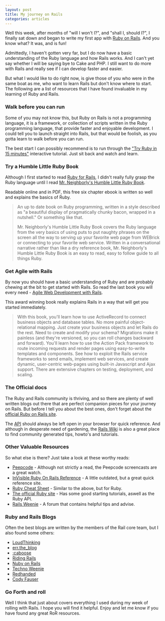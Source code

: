 ```yaml
--- 
layout: post
title: My journey on Rails
categories: articles
---
```

Well this week, after months of "will I won't I?", and "shall I, should I?", I finally sat down and began to write my first app with <a href="http://rubyonrails.com">Ruby on Rails</a>. And you know what? It was, and is fun!

Admittedly, I haven't gotten very far, but I do now have a basic understanding of the Ruby language and how Rails works. And I can't yet say whether I will be saying bye to Cake and PHP. I still want to do more with Rails and really see if I can develop faster and easier.

But what I would like to do right now, is give those of you who were in the same boat as me, who want to learn Rails but don't know where to start. The following are a list of resources that I have found invaluable in my learning of Ruby and Rails.

<h3>Walk before you can run</h3>

Some of you may not know this, but Ruby on Rails is not a programming language, it is a framework, or collection of scripts written in the Ruby programming language, that provide faster and enjoyable development. I could tell you to launch straight into Rails, but that would be foolish, as you gotta learn to walk before you can run.

The best start I can possibly recommend is to run through the <a href="http://tryruby.hobix.com/">"Try Ruby in 15 minutes"</a> interactive tutorial. Just sit back and watch and learn.

<h3>Try a Humble Little Ruby Book</h3>

Although I first started to read <a href="http://www.manning.com/black/">Ruby for Rails</a>, I didn't really fully grasp the Ruby language until I read <a href="http://www.humblelittlerubybook.com/">Mr. Neighborly's Humble Little Ruby Book</a>.

Readable online and in PDF, this free six chapter ebook is written so well and explains the basics of Ruby.

<blockquote>An up to date book on Ruby programming, written in a style described as "a beautiful display of pragmatically chunky bacon, wrapped in a nutshell." Or something like that.

Mr. Neighborly's Humble Little Ruby Book covers the Ruby language from the very basics of using puts to put naughty phrases on the screen all the way to serving up your favorite web page from WEBrick or connecting to your favorite web service. Written in a conversational narrative rather than like a dry reference book, Mr. Neighborly's Humble Little Ruby Book is an easy to read, easy to follow guide to all things Ruby.</blockquote>

<h3>Get Agile with Rails</h3>

By now you should have a basic understanding of Ruby and are probably chewing at the bit to get started with Rails. So read the last book you will every need - <a href="http://www.pragmaticprogrammer.com/title/rails/"> Agile Web Development with Rails</a>.

This award winning book really explains Rails in a way that will get you started immediately.

<blockquote>With this book, you'll learn how to use ActiveRecord to connect business objects and database tables. No more painful object-relational mapping. Just create your business objects and let Rails do the rest. Need to create and modify your schema? Migrations make it painless (and they're versioned, so you can roll changes backward and forward). You'll learn how to use the Action Pack framework to route incoming requests and render pages using easy-to-write templates and components. See how to exploit the Rails service frameworks to send emails, implement web services, and create dynamic, user-centric web-pages using built-in Javascript and Ajax support. There are extensive chapters on testing, deployment, and scaling.</blockquote>

<h3>The Official docs</h3>

The Ruby and Rails community is thriving, and so there are plenty of well written blogs out there that are perfect companion pieces for your journey on Rails. But before I tell you about the best ones, don't forget about the <a href="http://rubyonrails.com">official Ruby on Rails site</a>.

The <a href="http://wiki.rubyonrails.com">API</a> should always be left open in your browser for quick reference. And although in desperate need of gardening, the <a href="http://wiki.rubyonrails.com">Rails Wiki</a> is also a great place to find community generated tips, howto's and tutorials.

<h3>Other Valuable Resources</h3>

So what else is there? Just take a look at these worthy reads:

<ul>
	<li><a href="http://peepcode.com/">Peepcode</a> - Although not strictly a read, the Peepcode screencasts are a great watch.</li>
	<li><a href="http://blog.invisible.ch/files/rails-reference-1.1.html">InVisible Ruby On Rails Reference</a> - A little outdated, but a great quick reference site.</li>
	<li><a href="http://www.irintech.com/x1/blogarchive.php?id=463">Ruby Cheat Sheet</a> - Similar to the above, but for Ruby.</li>
	<li><a href="http://ruby-lang.org">The official Ruby site</a> - Has some good starting tutorials, aswell as the Ruby API.</li>
	<li><a href="http://www.railsweenie.com/">Rails Weenie</a> - A forum that contains helpful tips and advise.</li>
</ul>

<h3>Ruby and Rails Blogs</h3>

Often the best blogs are written by the members of the Rail core team, but I also found some others:

<ul>
	<li><a href="http://www.loudthinking.com/">LoudThinking</a></li>
	<li><a href="http://errtheblog.com/">err.the_blog</a></li>
	<li><a href="http://blog.caboo.se/">:caboose</a></li>
	<li><a href="http://weblog.rubyonrails.org/">Riding Rails</a></li>
	<li><a href="http://nubyonrails.com/">Nuby on Rails</a></li>
	<li><a href="http://weblog.techno-weenie.net/">Techno Weenie</a></li>
	<li><a href="http://redhanded.hobix.com/">Redhanded</a></li>
	<li><a href="http://www.codyfauser.com/">Cody Fauser</a></li>
</ul>

<h3>Go Forth and roll</h3>

Well I think that just about covers everything I used during my week of rolling with Rails. I hope you will find it helpful. Enjoy and let me know if you have found any great RoR resources.
